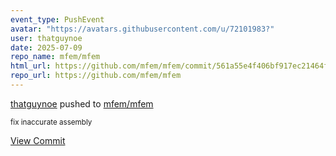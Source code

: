 ```yaml
---
event_type: PushEvent
avatar: "https://avatars.githubusercontent.com/u/72101983?"
user: thatguynoe
date: 2025-07-09
repo_name: mfem/mfem
html_url: https://github.com/mfem/mfem/commit/561a55e4f406bf917ec21464ff1fa242a10a466a
repo_url: https://github.com/mfem/mfem
---
```


<a href='https://github.com/thatguynoe' target='_blank'>thatguynoe</a> pushed to <a href='https://github.com/mfem/mfem' target='_blank'>mfem/mfem</a>

<small>fix inaccurate assembly</small>

<a href='https://github.com/mfem/mfem/commit/561a55e4f406bf917ec21464ff1fa242a10a466a' target='_blank'>View Commit</a>